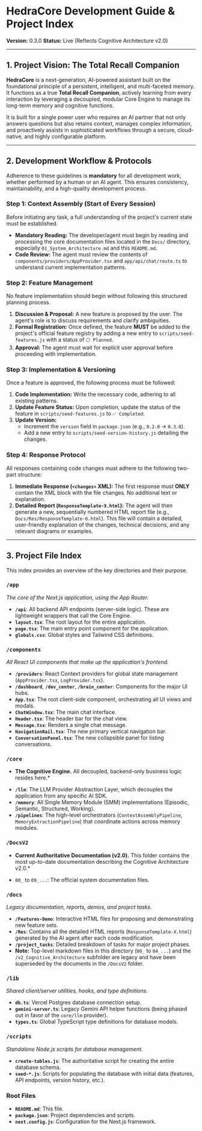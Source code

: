 # HedraCore Development Guide & Project Index

**Version:** 0.3.0
**Status:** Live (Reflects Cognitive Architecture v2.0)

---

## 1. Project Vision: The Total Recall Companion

**HedraCore** is a next-generation, AI-powered assistant built on the foundational principle of a persistent, intelligent, and multi-faceted memory. It functions as a true **Total Recall Companion**, actively learning from every interaction by leveraging a decoupled, modular Core Engine to manage its long-term memory and cognitive functions.

It is built for a single power user who requires an AI partner that not only answers questions but also retains context, manages complex information, and proactively assists in sophisticated workflows through a secure, cloud-native, and highly configurable platform.

---

## 2. Development Workflow & Protocols

Adherence to these guidelines is **mandatory** for all development work, whether performed by a human or an AI agent. This ensures consistency, maintainability, and a high-quality development process.

### Step 1: Context Assembly (Start of Every Session)
Before initiating any task, a full understanding of the project's current state must be established.
- **Mandatory Reading:** The developer/agent must begin by reading and processing the core documentation files located in the `Docs/` directory, especially `01_System_Architecture.md` and this `README.md`.
- **Code Review:** The agent must review the contents of `components/providers/AppProvider.tsx` and `app/api/chat/route.ts` to understand current implementation patterns.

### Step 2: Feature Management
No feature implementation should begin without following this structured planning process.
1.  **Discussion & Proposal:** A new feature is proposed by the user. The agent's role is to discuss requirements and clarify ambiguities.
2.  **Formal Registration:** Once defined, the feature **MUST** be added to the project's official feature registry by adding a new entry to `scripts/seed-features.js` with a status of `⚪ Planned`.
3.  **Approval:** The agent must wait for explicit user approval before proceeding with implementation.

### Step 3: Implementation & Versioning
Once a feature is approved, the following process must be followed:
1.  **Code Implementation:** Write the necessary code, adhering to all existing patterns.
2.  **Update Feature Status:** Upon completion, update the status of the feature in `scripts/seed-features.js` to `✅ Completed`.
3.  **Update Version:**
    *   Increment the `version` field in `package.json` (e.g., `0.2.0` -> `0.3.0`).
    *   Add a new entry to `scripts/seed-version-history.js` detailing the changes.

### Step 4: Response Protocol
All responses containing code changes must adhere to the following two-part structure:
1.  **Immediate Response (`<changes>` XML):** The first response must **ONLY** contain the XML block with the file changes. No additional text or explanation.
2.  **Detailed Report (`ResponseTemplate-X.html`):** The agent will then generate a new, sequentially numbered HTML report file (e.g., `Docs/Res/ResponseTemplate-6.html`). This file will contain a detailed, user-friendly explanation of the changes, technical decisions, and any relevant diagrams or examples.

---

## 3. Project File Index

This index provides an overview of the key directories and their purpose.

### `/app`
*The core of the Next.js application, using the App Router.*
- **`/api`**: All backend API endpoints (server-side logic). These are lightweight wrappers that call the Core Engine.
- **`layout.tsx`**: The root layout for the entire application.
- **`page.tsx`**: The main entry point component for the application.
- **`globals.css`**: Global styles and Tailwind CSS definitions.

### `/components`
*All React UI components that make up the application's frontend.*
- **`/providers`**: React Context providers for global state management (`AppProvider.tsx`, `LogProvider.tsx`).
- **`/dashboard`**, **`/dev_center`**, **`/brain_center`**: Components for the major UI hubs.
- **`App.tsx`**: The root client-side component, orchestrating all UI views and modals.
- **`ChatWindow.tsx`**: The main chat interface.
- **`Header.tsx`**: The header bar for the chat view.
- **`Message.tsx`**: Renders a single chat message.
- **`NavigationRail.tsx`**: The new primary vertical navigation bar.
- **`ConversationPanel.tsx`**: The new collapsible panel for listing conversations.

### `/core`
* **The Cognitive Engine.** All decoupled, backend-only business logic resides here.*
- **`/llm`**: The LLM Provider Abstraction Layer, which decouples the application from any specific AI SDK.
- **`/memory`**: All Single Memory Module (SMM) implementations (Episodic, Semantic, Structured, Working).
- **`/pipelines`**: The high-level orchestrators (`ContextAssemblyPipeline`, `MemoryExtractionPipeline`) that coordinate actions across memory modules.

### `/DocsV2`
* **Current Authoritative Documentation (v2.0).** This folder contains the most up-to-date documentation describing the Cognitive Architecture v2.0.*
- `00_` to `09_...`: The official system documentation files.

### `/docs`
*Legacy documentation, reports, demos, and project tasks.*
- **`/Features-Demo`**: Interactive HTML files for proposing and demonstrating new feature sets.
- **`/Res`**: Contains all the detailed HTML reports (`ResponseTemplate-X.html`) generated by the AI agent after each code modification.
- **`/project_tasks`**: Detailed breakdown of tasks for major project phases.
- **Note:** Top-level markdown files in this directory (`00_` to `04_...`) and the `/v2_Cognitive_Architecture` subfolder are legacy and have been superseded by the documents in the `/DocsV2` folder.

### `/lib`
*Shared client/server utilities, hooks, and type definitions.*
- **`db.ts`**: Vercel Postgres database connection setup.
- **`gemini-server.ts`**: Legacy Gemini API helper functions (being phased out in favor of the `core/llm` provider).
- **`types.ts`**: Global TypeScript type definitions for database models.

### `/scripts`
*Standalone Node.js scripts for database management.*
- **`create-tables.js`**: The authoritative script for creating the entire database schema.
- **`seed-*.js`**: Scripts for populating the database with initial data (features, API endpoints, version history, etc.).

### Root Files
- **`README.md`**: This file.
- **`package.json`**: Project dependencies and scripts.
- **`next.config.js`**: Configuration for the Next.js framework.